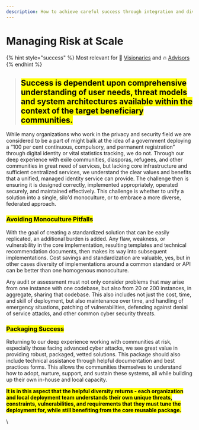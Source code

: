 ```yaml
---
description: How to achieve careful success through integration and diversity
---
```


# Managing Risk at Scale

{% hint style="success" %}
Most relevant for 💭 [Visionaries](../get-started.md#visionaries) and 🔥 [Advisors](../get-started.md#advisors)
{% endhint %}

> ## <mark style="background-color:yellow;">Success is dependent upon comprehensive understanding of user needs, threat models and system architectures available within the context of the target beneficiary communities.</mark>

While many organizations who work in the privacy and security field we are considered to be a part of might balk at the idea of a government deploying a “100 per cent continuous, compulsory, and permanent registration” through digital identity or vital statistics tracking, we do not. Through our deep experience with exile communities, diasporas, refugees, and other communities in great need of services, but lacking core infrastructure and sufficient centralized services, we understand the clear values and benefits that a unified, managed identity service can provide. The challenge then is ensuring it is designed correctly, implemented appropriately, operated securely, and maintained effectively. This challenge is whether to unify a solution into a single, silo'd monoculture, or to embrace a more diverse, federated approach.

### <mark style="background-color:yellow;">Avoiding Monoculture Pitfalls</mark>

With the goal of creating a standardized solution that can be easily replicated, an additional burden is added. Any flaw, weakness, or vulnerability in the core implementation, resulting templates and technical recommendation documents, then makes its way into subsequent implementations. Cost savings and standardization are valuable, yes, but in other cases diversity of implementations around a common standard or API can be better than one homogenous monoculture.&#x20;

Any audit or assessment must not only consider problems that may arise from one instance with one codebase, but also from 20 or 200 instances, in aggregate, sharing that codebase. This also includes not just the cost, time, and skill of deployment, but also maintenance over time, and handling of emergency situations, patching of vulnerabilities, defending against denial of service attacks, and other common cyber security threats.

### <mark style="background-color:yellow;">Packaging Success</mark>

Returning to our deep experience working with communities at risk, especially those facing advanced cyber attacks, we see great value in providing robust, packaged, vetted solutions. This package should also include technical assistance through helpful documentation and best practices forms. This allows the communities themselves to understand how to adopt, nurture, support, and sustain these systems, all while building up their own in-house and local capacity.

<mark style="background-color:yellow;">**It is in this aspect that the helpful diversity returns - each organization and local deployment team understands their own unique threats, constraints, vulnerabilities, and requirements that they must tune the deployment for, while still benefiting from the core reusable package.**</mark>&#x20;

\
